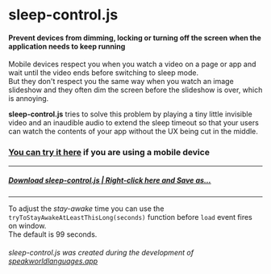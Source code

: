 # sleep-control.js  

#### Prevent devices from dimming, locking or turning off the screen when the application needs to keep running  

Mobile devices respect you when you watch a video on a page or app and wait until the video ends before switching to sleep mode.  
But they don't respect you the same way when you watch an image slideshow and they often dim the screen before the slideshow is over, which is annoying.

__sleep-control.js__ tries to solve this problem by playing a tiny little invisible video and an inaudible audio to extend the sleep timeout so that your users can watch the contents of your app without the UX being cut in the middle.

### [You can try it here](https://topraksoyearthmantsuchimoto.github.io/sleep-control.js/)  if you are using a mobile device
---

##### [Download sleep-control.js | Right-click here and Save as…](https://raw.githubusercontent.com/TopraksoyEarthmanTsuchimoto/sleep-control.js/main/sleep-control.js "Right-click Save As…")
***

To adjust the *stay-awake* time you can use the `tryToStayAwakeAtLeastThisLong(seconds)` function before `load` event fires on window.  
The default is 99 seconds.

###### sleep-control.js was created during the development of [speakworldlanguages.app](https://speakworldlanguages.github.io)
